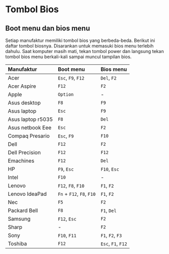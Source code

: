 # Tombol Bios

## Boot menu dan bios menu

Setiap manufaktur memiliki tombol bios yang berbeda-beda. Berikut ini daftar tombol biosnya. Disarankan untuk memasuki bios menu terlebih dahulu. Saat komputer masih mati, tekan tombol power dan langsung tekan tombol bios menu berkali-kali sampai muncul tampilan bios.

| Manufaktur        | Boot menu                 | Bios menu          |
| :---------------- | :------------------------ | :----------------- |
| Acer              | `Esc`, `F9`, `F12`        | `Del`, `F2`        |
| Acer Aspire       | `F12`                     | `F2`               |
| Apple             | `Option`                  | -                  |
| Asus desktop      | `F8`                      | `F9`               |
| Asus laptop       | `Esc`                     | `F9`               |
| Asus laptop r5035 | `F8`                      | `Del`              |
| Asus netbook Eee  | `Esc`                     | `F2`               |
| Compaq Presario   | `Esc`, `F9`               | `F10`              |
| Dell              | `F12`                     | `F2`               |
| Dell Precision    | `F12`                     | `F12`              |
| Emachines         | `F12`                     | `Del`              |
| HP                | `F9`, `Esc`               | `F10`, `Esc`       |
| Intel             | `F10`                     | -                  |
| Lenovo            | `F12`, `F8`, `F10`        | `F1`, `F2`         |
| Lenovo IdeaPad    | `Fn` + `F12`, `F8`, `F10` | `F1`, `F2`         |
| Nec               | `F5`                      | `F2`               |
| Packard Bell      | `F8`                      | `F1`, `Del`        |
| Samsung           | `F12`, `Esc`              | `F2`               |
| Sharp             | -                         | `F2`               |
| Sony              | `F10`, `F11`              | `F1`, `F2`, `F3`   |
| Toshiba           | `F12`                     | `Esc`, `F1`, `F12` |
